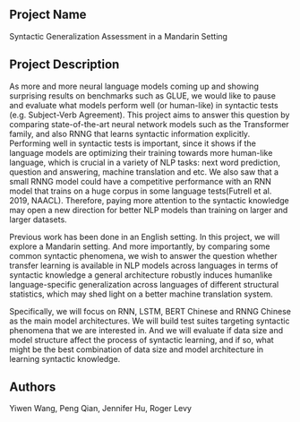 ## Project Name
Syntactic Generalization Assessment in a Mandarin Setting


## Project Description
As more and more neural language models coming up and showing surprising results on benchmarks such as GLUE, we would like to pause and evaluate what models perform well (or human-like) in syntactic tests (e.g. Subject-Verb Agreement). This project aims to answer this question by comparing state-of-the-art neural network models such as the Transformer family, and also RNNG that learns syntactic information explicitly. Performing well in syntactic tests is important, since it shows if the language models are optimizing their training towards more human-like language, which is crucial in a variety of NLP tasks: next word prediction, question and answering, machine translation and etc. We also saw that a small RNNG model could have a competitive performance with an RNN model that trains on a huge corpus in some language tests(Futrell et al. 2019, NAACL). Therefore, paying more attention to the syntactic knowledge may open a new direction for better NLP models than training on larger and larger datasets.
 
Previous work has been done in an English setting. In this project, we will explore a Mandarin setting. And more importantly, by comparing some common syntactic phenomena, we wish to answer the question whether transfer learning is available in NLP models across languages in terms of syntactic knowledge a general architecture robustly induces humanlike language-specific generalization across languages of different structural statistics, which may shed light on a better machine translation system.
 
Specifically, we will focus on RNN, LSTM, BERT Chinese and RNNG Chinese as the main model architectures. We will build test suites targeting syntactic phenomena that we are interested in. And we will evaluate if data size and model structure affect the process of syntactic learning, and if so, what might be the best combination of data size and model architecture in learning syntactic knowledge.


## Authors
Yiwen Wang, Peng Qian, Jennifer Hu, Roger Levy
